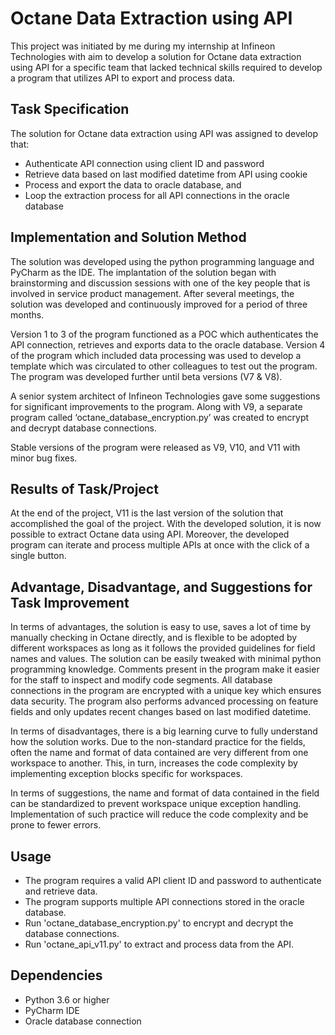 # Octane Data Extraction using API

This project was initiated by me during my internship at Infineon Technologies with aim to develop a solution for Octane data extraction using API for a specific team that lacked technical skills required to develop a program that utilizes API to export and process data.

## Task Specification
The solution for Octane data extraction using API was assigned to develop that:

* Authenticate API connection using client ID and password
* Retrieve data based on last modified datetime from API using cookie
* Process and export the data to oracle database, and
* Loop the extraction process for all API connections in the oracle database

## Implementation and Solution Method
The solution was developed using the python programming language and PyCharm as the IDE. The implantation of the solution began with brainstorming and discussion sessions with one of the key people that is involved in service product management. After several meetings, the solution was developed and continuously improved for a period of three months.

Version 1 to 3 of the program functioned as a POC which authenticates the API connection, retrieves and exports data to the oracle database. Version 4 of the program which included data processing was used to develop a template which was circulated to other colleagues to test out the program. The program was developed further until beta versions (V7 & V8).

A senior system architect of Infineon Technologies gave some suggestions for significant improvements to the program. Along with V9, a separate program called ‘octane_database_encryption.py’ was created to encrypt and decrypt database connections.

Stable versions of the program were released as V9, V10, and V11 with minor bug fixes.

## Results of Task/Project
At the end of the project, V11 is the last version of the solution that accomplished the goal of the project. With the developed solution, it is now possible to extract Octane data using API. Moreover, the developed program can iterate and process multiple APIs at once with the click of a single button.

## Advantage, Disadvantage, and Suggestions for Task Improvement
In terms of advantages, the solution is easy to use, saves a lot of time by manually checking in Octane directly, and is flexible to be adopted by different workspaces as long as it follows the provided guidelines for field names and values. The solution can be easily tweaked with minimal python programming knowledge. Comments present in the program make it easier for the staff to inspect and modify code segments. All database connections in the program are encrypted with a unique key which ensures data security. The program also performs advanced processing on feature fields and only updates recent changes based on last modified datetime.

In terms of disadvantages, there is a big learning curve to fully understand how the solution works. Due to the non-standard practice for the fields, often the name and format of data contained are very different from one workspace to another. This, in turn, increases the code complexity by implementing exception blocks specific for workspaces.

In terms of suggestions, the name and format of data contained in the field can be standardized to prevent workspace unique exception handling. Implementation of such practice will reduce the code complexity and be prone to fewer errors.

## Usage
* The program requires a valid API client ID and password to authenticate and retrieve data.
* The program supports multiple API connections stored in the oracle database.
* Run 'octane_database_encryption.py' to encrypt and decrypt the database connections.
* Run 'octane_api_v11.py' to extract and process data from the API.

## Dependencies
* Python 3.6 or higher
* PyCharm IDE
* Oracle database connection
